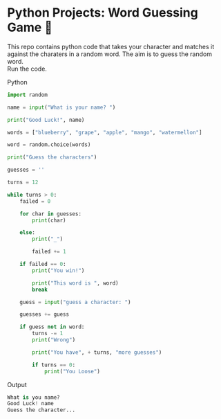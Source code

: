 # Python Projects: Word Guessing Game 🐍
This repo contains python code that takes your character and matches it against the charaters in a random word. The aim is to guess the random word. <br>
Run the code.


Python
```python
import random

name = input("What is your name? ")

print("Good Luck!", name)

words = ["blueberry", "grape", "apple", "mango", "watermellon"]

word = random.choice(words)

print("Guess the characters")

guesses = ''

turns = 12

while turns > 0:
    failed = 0

    for char in guesses:
        print(char)

    else:
        print("_")

        failed += 1

    if failed == 0:
        print("You win!")

        print("This word is ", word)
        break

    guess = input("guess a character: ")

    guesses += guess

    if guess not in word:
        turns -= 1
        print("Wrong")

        print("You have", + turns, "more guesses")

        if turns == 0:
            print("You Loose")
```

Output
```python
What is you name?
Good Luck! name
Guess the character...
```
